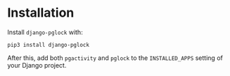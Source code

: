 # Installation

Install `django-pglock` with:

    pip3 install django-pglock

After this, add both `pgactivity` and `pglock` to the `INSTALLED_APPS` setting of your Django project.
